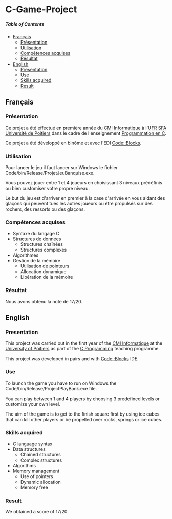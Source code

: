 # C-Game-Project

##### Table of Contents
* [Français](#fr)
  * [Présentation](#fr_pr)
  * [Utilisation](#fr_ut)
  * [Compétences acquises](#fr_cp)
  * [Résultat](#fr_rs)
* [English](#en)
  * [Presentation](#en_pr)
  * [Use](#en_u)
  * [Skills acquired](#en_sk)
  * [Result](#en_rs)

<a name="fr"/>

## Français

<a name="fr_pr"/>

### Présentation

Ce projet a été effectué en première année du [CMI Informatique](http://formations.univ-poitiers.fr/fr/index/autre-diplome-niveau-master-AM/autre-diplome-niveau-master-AM/cmi-informatique-JD2XQGVY.html) à l'[UFR SFA Université de Poitiers](https://sfa.univ-poitiers.fr/) dans le cadre de l'enseignement [Programmation en C](http://formations.univ-poitiers.fr/fr/index/autre-diplome-niveau-master-AM/autre-diplome-niveau-master-AM/cmi-informatique-JD2XQGVY/specialite-s4-K5C6VUYT/programmation-en-c-JB1YENP1.html).

Ce projet a été développé en binôme et avec l'EDI [Code::Blocks](http://www.codeblocks.org/).

<a name="fr_ut"/>

### Utilisation

Pour lancer le jeu il faut lancer sur Windows le fichier Code/bin/Release/ProjetJeuBanquise.exe.

Vous pouvez jouer entre 1 et 4 joueurs en choisissant 3 niveaux prédéfinis ou bien customiser votre propre niveau.

Le but du jeu est d'arriver en premier à la case d'arrivée en vous aidant des glaçons qui peuvent tués les autres joueurs ou être propulsés sur des rochers, des ressorts ou des glaçons.

<a name="fr_cp"/>

### Compétences acquises

* Syntaxe du langage C
* Structures de données
  * Structures chaînées
  * Structures complexes
* Algorithmes
* Gestion de la mémoire
  * Utilisation de pointeurs
  * Allocation dynamique
  * Libération de la mémoire

<a name="fr_rs"/>

### Résultat

Nous avons obtenu la note de 17/20.

<a name="en"/>

## English

<a name="en_pr"/>

### Presentation

This project was carried out in the first year of the [CMI Informatique](http://formations.univ-poitiers.fr/fr/index/autre-diplome-niveau-master-AM/autre-diplome-niveau-master-AM/cmi-informatique-JD2XQGVY.html) at the [University of Poitiers](https://www.univ-poitiers.fr/en/) as part of the [C Programming](http://formations.univ-poitiers.fr/fr/index/autre-diplome-niveau-master-AM/autre-diplome-niveau-master-AM/cmi-informatique-JD2XQGVY/specialite-s4-K5C6VUYT/programmation-en-c-JB1YENP1.html) teaching programme.

This project was developed in pairs and with [Code::Blocks](http://www.codeblocks.org/) IDE.

<a name="en_u"/>

### Use

To launch the game you have to run on Windows the Code/bin/Release/ProjectPlayBank.exe file.

You can play between 1 and 4 players by choosing 3 predefined levels or customize your own level.

The aim of the game is to get to the finish square first by using ice cubes that can kill other players or be propelled over rocks, springs or ice cubes.

<a name="en_sk"/>

### Skills acquired

* C language syntax
* Data structures
  * Chained structures
  * Complex structures
* Algorithms
* Memory management
  * Use of pointers
  * Dynamic allocation
  * Memory free
  
<a name="en_rs"/>

### Result

We obtained a score of 17/20.
